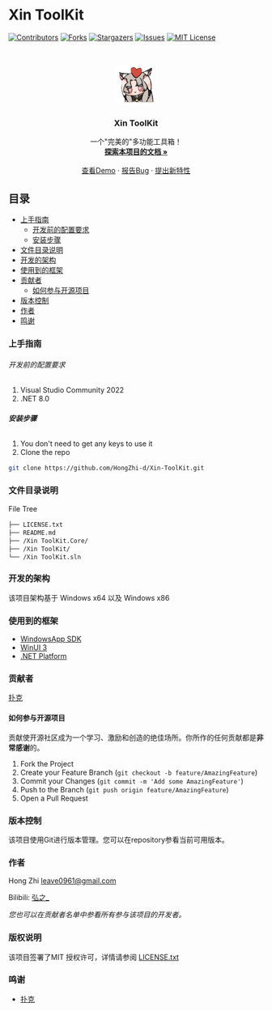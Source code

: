 

# Xin ToolKit

<!-- PROJECT SHIELDS -->

[![Contributors][contributors-shield]][contributors-url]
[![Forks][forks-shield]][forks-url]
[![Stargazers][stars-shield]][stars-url]
[![Issues][issues-shield]][issues-url]
[![MIT License][license-shield]][license-url]

<!-- PROJECT LOGO -->
<br />

<p align="center">
  <a href="https://github.com/HongZhi-d/Xin-ToolKit/">
    <img src="Xin ToolKit/Assets/icon/HuTao.png" alt="Logo" width="80" height="80">
  </a>

  <h3 align="center">Xin ToolKit</h3>
  <p align="center">
    一个"完美的"多功能工具箱！
    <br />
    <a href="https://github.com/HongZhi-d/Xin-ToolKit"><strong>探索本项目的文档 »</strong></a>
    <br />
    <br />
    <a href="https://github.com/HongZhi-d/Xin-ToolKit">查看Demo</a>
    ·
    <a href="https://github.com/HongZhi-d/Xin-ToolKit/issues">报告Bug</a>
    ·
    <a href="https://github.com/HongZhi-d/Xin-ToolKit/issues">提出新特性</a>
  </p>

</p>

 
## 目录

- [上手指南](#上手指南)
  - [开发前的配置要求](#开发前的配置要求)
  - [安装步骤](#安装步骤)
- [文件目录说明](#文件目录说明)
- [开发的架构](#开发的架构)
- [使用到的框架](#使用到的框架)
- [贡献者](#贡献者)
  - [如何参与开源项目](#如何参与开源项目)
- [版本控制](#版本控制)
- [作者](#作者)
- [鸣谢](#鸣谢)

### 上手指南

###### 开发前的配置要求

1. Visual Studio Community 2022
2. .NET 8.0

###### **安装步骤**

1. You don't need to get any keys to use it
2. Clone the repo

```sh
git clone https://github.com/HongZhi-d/Xin-ToolKit.git
```

### 文件目录说明

File Tree 

```
├── LICENSE.txt
├── README.md
├── /Xin ToolKit.Core/
├── /Xin ToolKit/
└── /Xin ToolKit.sln

```





### 开发的架构 

该项目架构基于 Windows x64 以及 Windows x86


### 使用到的框架

- [WindowsApp SDK](https://github.com/microsoft/WindowsAppSDK)
- [WinUI 3](https://github.com/microsoft/microsoft-ui-xaml)
- [.NET Platform](https://dot.net/)

### 贡献者

[扑克]()

#### 如何参与开源项目

贡献使开源社区成为一个学习、激励和创造的绝佳场所。你所作的任何贡献都是**非常感谢**的。


1. Fork the Project
2. Create your Feature Branch (`git checkout -b feature/AmazingFeature`)
3. Commit your Changes (`git commit -m 'Add some AmazingFeature'`)
4. Push to the Branch (`git push origin feature/AmazingFeature`)
5. Open a Pull Request



### 版本控制

该项目使用Git进行版本管理。您可以在repository参看当前可用版本。

### 作者

Hong Zhi
leave0961@gmail.com

Bilibili: [弘之_](https://space.bilibili.com/1722840466)    

 *您也可以在贡献者名单中参看所有参与该项目的开发者。*

### 版权说明

该项目签署了MIT 授权许可，详情请参阅 [LICENSE.txt](https://github.com/HongZhi-d/Xin-ToolKit/LICENSE)

### 鸣谢


- [扑克]()

<!-- links -->
[your-project-path]:HongZhi-d/Xin-ToolKit
[contributors-shield]: https://img.shields.io/github/contributors/HongZhi-d/Xin-ToolKit.svg?style=flat-square
[contributors-url]: https://github.com/HongZhi-d/Xin-ToolKit/graphs/contributors
[forks-shield]: https://img.shields.io/github/forks/HongZhi-d/Xin-ToolKit.svg?style=flat-square
[forks-url]: https://github.com/HongZhi-d/Xin-ToolKit/network/members
[stars-shield]: https://img.shields.io/github/stars/HongZhi-d/Xin-ToolKit.svg?style=flat-square
[stars-url]: https://github.com/HongZhi-d/Xin-ToolKit/stargazers
[issues-shield]: https://img.shields.io/github/issues/HongZhi-d/Xin-ToolKit.svg?style=flat-square
[issues-url]: https://img.shields.io/github/issues/HongZhi-d/Xin-ToolKit.svg
[license-shield]: https://img.shields.io/github/license/HongZhi-d/Xin-ToolKit.svg?style=flat-square
[license-url]: https://github.com/HongZhi-d/Xin-ToolKit/LICENSE
[linkedin-shield]: https://img.shields.io/badge/-LinkedIn-black.svg?style=flat-square&logo=linkedin&colorB=555
